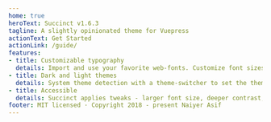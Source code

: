 ```yaml
---
home: true
heroText: Succinct v1.6.3
tagline: A slightly opinionated theme for Vuepress
actionText: Get Started
actionLink: /guide/
features:
- title: Customizable typography
  details: Import and use your favorite web-fonts. Customize font sizes and text-adjustment for body text. 
- title: Dark and light themes
  details: System theme detection with a theme-switcher to set the theme as per the user preference.
- title: Accessible
  details: Succinct applies tweaks - larger font size, deeper contrast, better legibility preferences - to improve the readability.
footer: MIT licensed · Copyright 2018 - present Naiyer Asif
---
```

